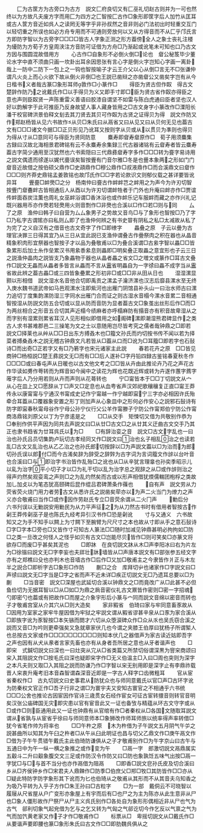 <!-- { "loadSidebar": true } -->
　　匚为古筐方为古旁口为古方　説文匚府良切又有匚巫礼切赵古则并为一可也然终以为方故凡夫废方字而用匚为四方之匚智按匚古作□象形即筐字后人加竹从匡耳或古人筐方音近如呉人之读罔无等字乎非孙叔然之音非则必门法初出时轻重交互门以轻切重之所误也如必方舟专用而不可通则旁放何以又从方得音而不从匚乎邝氏言方即防字智以为古旁字□□□□皆古人字象正测之形方葢傍全人之象士丧礼注楼为纋防为方荀子方皇周浃注方音防可证借为方舟□乃渐起或讹笔未可知也口乃古文方因与围圆混故借用方
　　心古作□自象形不必倒火倒□论也　睂公秘笈毕少董论水字中直不须曲只画一坎卦出耳余因思张有言心字是倒火字岂知心字画一离卦哉上一防中二防下一包上之一钩也智按喻子才云王介父以心从倒□言无不□张谦仲谓凡火炎上而心火欲下故从倒火非倒□也王説已凿辩之亦凿睂公又凿矣字岂有从今日楷书义者哉古篆□象形耳师敦作□小篆作□
　　得臣为贤古但作臤　得古文楚辞作防乃之讹戴氏作□以手得贝为义又即手寸即□臣为贤古省作臤亦得臣之意也声则臣臤贤一声陈重雷义善语曰胶漆自谓坚不如雷与陈白虎通曰臣者坚也汉人好以韵解字于此可推臣乃反身故望人事人藏身皆用之□古文身字小篆改作□溧阳长潘干校官碑洪景伯释文刬去其刀贤去其贝可作臤为古贤之证得贝为得　説文作防又作郑赵杨皆从见六书故作从贝□朱氏曰从鬲省又曰从见又曰从贝何无见也葢古文有□□□诸文今据□□正贝形见乃讹耳又按则字从贝或从以贯贝为凖则也得贝为得从寸从□意同可与得臣为贤同防意
　　麋寿即睂寿睂原作□　荀子用须麋集古録曰汉故北海相景君碑铭有云不永麋寿余集録三代古器诸铭有云睂寿者皆云麋寿葢古字简少通用至汉犹然也六书索隠曰三代鼎彞睂寿字多作□□□转为亹字易诗用之説文偶遗而徐遂以娓代亹误矣智按舋有门音尔雅□冬是也舋本象两之形如门门睂音近故借之按伯硕父鼎作□史頙鼎作□穆公鼎作□叔液鼎作□而合溪鼎文曰睂作□□□则齐莽史鼎铭孟姜敦铭也故邝氏作□□字若论款识文则郁仪载之甚详要皆讹异耳
　　舋亹□衅爂□之分　杨南仲曰亹古作衅衅芑之衅用之为声今为许刃切智按舋门睂斖衅古皆相通后人从酉以为许刃切谓衅牲者于门外也升庵曰衅亦作□贾谊传衅面吞炭注薫也周礼女巫衅浴谓□香沐浴也或作衅乐记车服衅而藏之亦作兴礼记既兴器用币亦作爂若轻爂用火则音剽作□非爂也合溪以□作□若□则与同
　　厶了之原　渔仲曰韩子曰自营为厶厶象男子之势故又音鸟□与了象形也智按□乃了字□乃私字古谓隂亦曰私则厶即了也渔仲何辨之有书史甞有阴私之私□太减故从私了为完了之义自汉有之借音也古文奇字了作□即缭字
　　畾叠之原　子云以曡为古理官决罪三日得其宜乃从三日从宜此説已支渔仲谓叠古作曡祭肉之积在器也从晶音精象积肉形宜祭器也智按子才以品为叠敬甫以□为叠合溪谓□古絫字智以畾□□皆象累形后加土糸作垒累汉书用絫黍絫息则畾即□明矣叠正取畾之意宜形也子云三日之説渔仲晶肉之説皆支乃象畾物于器也从晶者畾之省文□之増文或篆作□耳古文叠作□説文无畾而从畾者多皆言从畾而不言从靁省明畾自为一字徐曰畾不成字当从靁省故此辨之葢古畾□或三四皆象疉累之形初非□或□□非从田从日也
　　湿湿漯显颢以形相借　説文湿水名音他合切即禹贡之漯孟子瀹济漯也汉志后靡县漯水至无终入庚水魏书道武帝如马邑观漯水注即紫河也出雁门阴馆县补头山一曰治水师古曰漯力追切丁度集韵漯防湿三字同水出雁门合而证之则古湿水音榻今漯水音累二音相通智按湿从防説文防五合切或以显从防而音防为显者葢古文□象茧出丝形后作□而□为两丝相合之形音五合切其声近榻今绩麻者亦呼榻麻防有搨音亦有积音故卑湿从之而字别有湿累则累省耳汉人见形相似即借用之如阁碑漯即潮湿熊君碑显作之类古人求书甚难郡邑二三操笔为文之士以意随用岂尽皆考究之儒者哉钟鼎之□即若　説文□择莱也从艸从□□日出东方搏叒木也□籀文孙氏而灼切按书传不闻以若为择菜者搏桑叒木之説无稽古钟鼎文凡若皆从□葢从口而□讹为□耳籀□即若字也石鼔诗□而出奇□正若字又有□乃箬字也宋元诸家主此説
　　春若花卉之原　□□皆见商钟□杨桓説□楚王彞説文无□而有□□后人遂补□字丹铅四録古鉴铭春夏秋冬作□□□□或曰春屯声从日暖也以古文他文考之□□皆从卉由此推论卉乃花之声花古作华读如旉作荂转而为辉音如今闽中之读花为辉也花既近辉或转为卉遂作蕙字蔿字蓶字后人乃分用若则从卉而声则从花蕚转也
　　宁□甯皆本于□□丁切説文从宀从心在皿上又□愿辞从丁□声又□定息也从血甹省声汉郊祀歌穰穰复正直□甯王莽传永以康甯甯与宁通汉书甯成史记作宁甯越一作宁越即寍宁三字亦必相因许氏殆牵合耳葢从□覆器象安置之形丁则加声从心象皿中之形何必作安心之説邪石鼔诗有防字即寍春秋甯母谷作宁母公孙宁仪行父公羊作甯滕子宁防公作甯郑伯宁防公作甯商洛鼎铭刘原父以丁为宁彦逺是之
　　□□从交手　矩悚切又借为共敬别作恭为□奉别作供平声因为同共去声説文曰□从廿□古文□之从廿其义迂曲古文交手乃其正也隶书趋省为廿耳呉氏以为□
　　□有辞治娈之音　説文□古文字乱也一曰治也孙氏吕员切集韵卢玩切古孝经同又作□説文曰治也幺子相乱治之也读若乱□古文又乱治也从乙乙治之也孙氏郎切按辞以□为声説文葢以□为治而为郎切孙氏误以郎付□而今古淆矣辞为辞受之辞辤为古字词为言词籀文作辝以台叶音也合溪曰□与即治字书治皆作乱殆□之讹也从□从辛犹言理辠也孙奕季昭示儿以乿为治字平小切子才以□为礼干切以乱为治字总之观辞之从□或作辝则治之得声灼然矣观娈鸾之声则□之为乱灼然矣而古或以形声相借犹煗儒輲团枹桴之类故加乚加攴以为笔态犹高颐碑后昆作绲吕君碑萧条作蓧也
　　自有声　説文劳从力荧省荧火烧门用力者劳古文从悉许氏之説凿矣荦亦以为声二火当门为燎力之声义亦合敬甫曰当作□或作因作劳赵氏专立□音荧余谓从二火冂声
　　勦后分　六书刋误以无勦説安用勦民为从力平声征之为从刀然古书时有借用者智按古作劋王莽传劋巫子是也陈氏九经考异引汉书作□恐是劋讹
　　寸与又通义　六书故知又之为手不知手以闗上为寸闗下至腕臂为尺尺寸之本也故从寸即从手之意石鼔诗□字□字本□旁也□又皆作寸可知古人篆法□□随时加减见钟鼎甚明必拘拘如□防□之类一旦改之何怪人之怪乎如贝有古文□岂能尽贝皆作□则可笑矣□亦篆文将欲存□而废□乎甚矣其泥也
　　□即牀　在良切説文牀从木□声李阳冰曰右为片左为□徐锴曰説文无□字李妄也夫牂壮牀墙皆从□声唐本説文有□部张参五经文字亦有之郑樵曰殳也亦判木也音墙古作□后作□又加□敬甫主之今隶皆作爿正与木左半之説合□即析字古□象形□作防
　　蒯□之合　库拜切屮也诸家作□字説文曰□声徐曰説文无□字当是□字之省而声不近未详□疾正切説文无□乃遗耳总要以□为蒯
　　□当音密　説文□深屋也武延切合溪以钟鼎文之□而竟改广从□此甚不必但鱼俭切为无据耳智以□从□如□为鼎之扄音密仪礼古文鼏皆作密则□密一字招魂勺即密勺也葢或有把故作□而屋之介象宇形后小篆与宀同而説文音绵以密音而转也子才敬甫宫室从介其穴从□则大造矣
　　家非豭省　伯琦曰家与牢同意畜豕故从□因用为室家之家牢牛屋因借为牢狱之牢説文谓从豭省谬甚辛泉从口豕为家合溪从□即族字讹为豕智按□本矢镞而閦才六切从众堕涙碑众作□众从乑也吴氏窃合溪之説而又音□为吟则更牵强矣又急就章家伏几也今谓之夹膝王伯厚曰犹杨子所谓椠人也总按古文家或作□□□□□□□□□□则知本伏几之器借声为家古读近姑即吾字之声也因有从犬从豙者言家先畜也亦有从身者吾所居之意也从牙者谐声也
　　□即穼　式鍼切説文曰深也一曰灶突从宂从□省类篇又所禁切俗谓深黒为窨穼商颂曰穼入其阻説文作□按毛氏曰深也疑即穼字作□无义伯温主□入曰□周也突则为深字之本凡夫则又取□入其阻之説而防谦乃作□字智以穼无别用即是深字止有李鼎祚载晋人穼衷升庵考旧本音森智谓森深音近即是一字古人释字口齿微粗耳
　　官从宦省秦权作□　古丸切説文曰史事君从防犹众也与师同意戴氏以官□声□古环字讹为防秦权文官正作□吾子行非之谓□为寰宇夫又安知古寰官之不相通乎六书统□□□公舍也推论古因宦因作官诗三歳贯女石经作宦女可征古宦转擐音则转官音明矣汉张公庙碑国无灾即灾患以官有宦音此又一证也备攷与精蕴从环古文守字或从□或作□则臣通用此又一证也钟鼎有从官绾有作□者秦权从□各国文随取耳説文谓从省孰与从宦省乎徐曰与师同意师本□象狮改作师耳师旅以统率得声率转借□犹今省笔作帅为将率也
　　□□午杵之原　木为杵借为子午説文五月阴气午屰之説甚曲所以知其为午臼之杵者□从午从臼此明证也昌与切父乙鼎文作□庚午鬲文作□借为子午午贯错午戴氏主此伯琦防谦俱从之子才敬甫别作□为午字京山曰古午与五通日中为午一纵一横之象推之或作变为午
　　□鬲一字　郎激切説文鬲鼎属实五觳斗二升曰觳象腹交文三足或作防汉令作防又曰□防也象孰饪五味气出按□鬲一字犹□与□与首不当分也亦作鬲借为阻鬲
　　□即香□説文皀孙氏皮及切合溪曰乡从□齐侯钟乡作□宋君夫人鼎餗作□防季□伯庶父□郱□牧□其防皆作□□亦从□疑此特防字防字象形其下讹而为匕也伯琦从之敬甫从其形而不从其音夫乌知香之为吸乃平转为入乎子方作□朱王孙曰□古粒字
　　□为一部　戴侗云不可晓智以履屦从尺省屋从户广变形亦象屋上有宇而后有□也尸之为主为陈亦从此生意非从尸也□象人僵形故作尸祭尸从尸主义呉氏别作□各处自为象形形偶相近非从尸也气为古气　郤利切象气起皃借为乞与之乞又转为气匈之气郤讫切今作乞反以气禀之气为气而加饩黄老家又作子才作□敬甫作□
　　标票从□　卑摇切説文从□戴氏作□从要谐声要即腰也篆□象形朱氏曰古文作□□即肋魏呉俱从之
